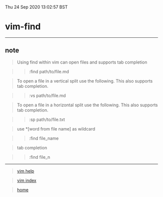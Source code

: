 Thu 24 Sep 2020 13:02:57 BST


# vim-find
___

## note

> Using find within vim can open files and supports tab completion

>>:find path/to/file.md

> To open a file in a vertical split use the following. This also supports tab completion.

>> :vs path/to/file.md

> To open a file in a horizontal split use the following. This also supports tab completion.

>> :sp path/to/file.txt

> use *[word from file name] as wildcard
 
>> :find file_name 	

> tab completion

>> :find file_n		

___
> [vim help](./vi-help.md)

> [vim index](./vi-index.md)

> [home](./home.md) 

